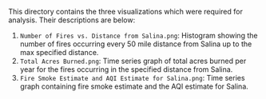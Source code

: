 This directory contains the three visualizations which were required for analysis. Their descriptions are below:  

1. `Number of Fires vs. Distance from Salina.png`: Histogram showing the number of fires occurring every 50 mile distance from Salina up to the max specified distance.  
2. `Total Acres Burned.png`: Time series graph of total acres burned per year for the fires occurring in the specified distance from Salina.  
3. `Fire Smoke Estimate and AQI Estimate for Salina.png`: Time series graph containing fire smoke estimate and the AQI estimate for Salina.  

